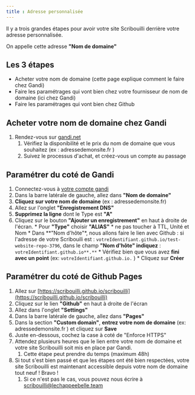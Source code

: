 ```yaml
---
title : Adresse personnalisée
---
```


Il y a trois grandes étapes pour avoir votre site Scribouilli derrière votre adresse personnalisée.

On appelle cette adresse **"Nom de domaine"**

## Les 3 étapes

* Acheter votre nom de domaine (cette page explique comment le faire chez Gandi)
* Faire les paramétrages qui vont bien chez votre fournisseur de nom de domaine (ici chez Gandi)
* Faire les paramétrages qui vont bien chez  Github


## Acheter votre nom de domaine chez Gandi


1. Rendez-vous sur [gandi.net](https://shop.gandi.net/fr/domain/suggest/d2495163-a057-41fd-a3ab-8bca338797fd?search=)
   1. Vérifiez la disponibilité et le prix du nom de domaine que vous souhaitez (ex : adressedemonsite.fr )
   1. Suivez le processus d'achat, et créez-vous un compte au passage

## Paramétrer du coté de Gandi

1. Connectez-vous à [votre compte gandi](https://admin.gandi.net)
1. Dans la barre latérale de gauche, allez dans **"Nom de domaine"**
1. **Cliquez sur votre nom de domaine** (ex : adressedemonsite.fr)
2. Allez sur l'onglet **"Enregistrement DNS"**
  3. **Supprimez la ligne** dont le Type est **"A"**
  4. Cliquez sur le bouton **"Ajouter un enregistrement"** en haut à droite de l'écran.
    * Pour **"Type"** choisir **"ALIAS"**
    * ne pas toucher à TTL, Unité et Nom
    * Dans **"Nom d'hôte"*, nous allons faire le lien avec Github : si l'adresse de votre Scribouili est : `votreIdentifiant.github.io/test-website-repo-3796`, dans le champ **"Nom d'hôte" indiquez** : `votreIdentifiant.github.io**.**`
    * Vérifiez bien que vous avez **fini avec un point** (ex: `votreIdentifiant.github.io.` )
    * Cliquez sur **Créer**

## Paramétrer du coté de Github Pages

1. Allez sur [https://scribouilli.github.io/scribouilli](https://scribouilli.github.io/scribouilli)
1. Cliquez sur le lien **"Github"** en haut à droite de l'écran
1. Allez dans l'onglet **"Settings"**
1. Dans la barre latérale de gauche, allez dans **"Pages"**
1. Dans la section **"Custom domain"**, **entrez votre nom de domaine** (ex: adressedemonsite.fr ) et cliquez sur **Save**
1. Juste en-dessous, cochez la case à coté de "Enforce HTTPS"
1. Attendez plusieurs heures que le lien entre votre nom de domaine et votre site Scribouilli soit mis en place par Gandi.
   1. Cette étape peut prendre du temps (maximum 48h)
1. Si tout s'est bien passé et que les étapes ont été bien respectées, votre site Scribouilli est maintenant accessible depuis votre nom de domaine tout neuf ! Bravo !
   1. Si ce n'est pas le cas, vous pouvez nous écrire à scribouilli@lechappeebelle.team





